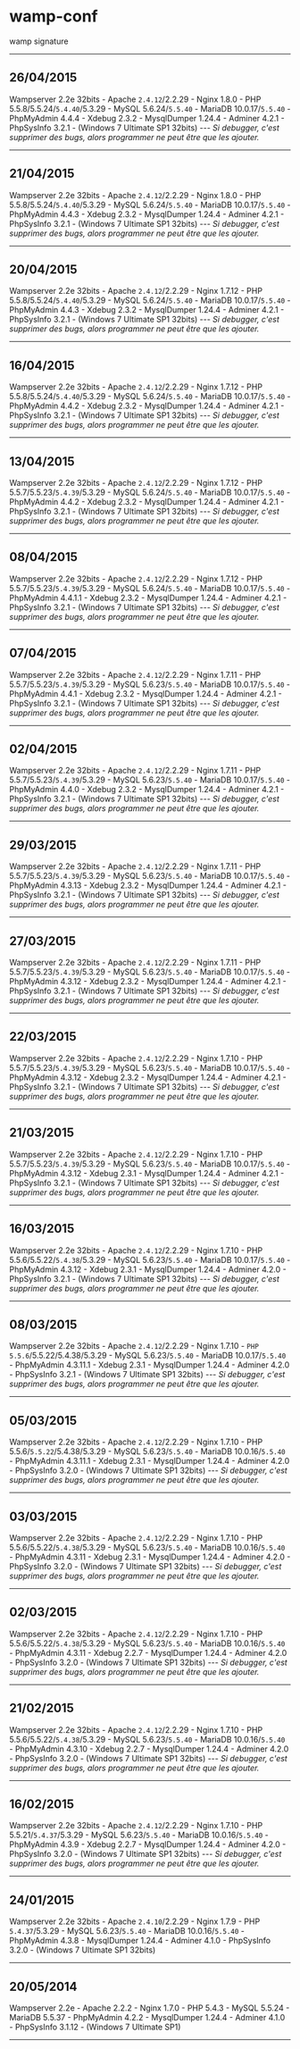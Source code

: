 # wamp-conf
wamp signature

- - -

## 26/04/2015

Wampserver 2.2e 32bits - Apache `2.4.12`/2.2.29 - Nginx 1.8.0 - PHP 5.5.8/5.5.24/`5.4.40`/5.3.29 - MySQL 5.6.24/`5.5.40` - MariaDB 10.0.17/`5.5.40` - PhpMyAdmin 4.4.4 - Xdebug 2.3.2 - MysqlDumper 1.24.4 - Adminer 4.2.1 - PhpSysInfo 3.2.1 - (Windows 7 Ultimate SP1 32bits) --- _Si debugger, c'est supprimer des bugs, alors programmer ne peut être que les ajouter._

- - -

## 21/04/2015

Wampserver 2.2e 32bits - Apache `2.4.12`/2.2.29 - Nginx 1.8.0 - PHP 5.5.8/5.5.24/`5.4.40`/5.3.29 - MySQL 5.6.24/`5.5.40` - MariaDB 10.0.17/`5.5.40` - PhpMyAdmin 4.4.3 - Xdebug 2.3.2 - MysqlDumper 1.24.4 - Adminer 4.2.1 - PhpSysInfo 3.2.1 - (Windows 7 Ultimate SP1 32bits) --- _Si debugger, c'est supprimer des bugs, alors programmer ne peut être que les ajouter._

- - -

## 20/04/2015

Wampserver 2.2e 32bits - Apache `2.4.12`/2.2.29 - Nginx 1.7.12 - PHP 5.5.8/5.5.24/`5.4.40`/5.3.29 - MySQL 5.6.24/`5.5.40` - MariaDB 10.0.17/`5.5.40` - PhpMyAdmin 4.4.3 - Xdebug 2.3.2 - MysqlDumper 1.24.4 - Adminer 4.2.1 - PhpSysInfo 3.2.1 - (Windows 7 Ultimate SP1 32bits) --- _Si debugger, c'est supprimer des bugs, alors programmer ne peut être que les ajouter._

- - -

## 16/04/2015

Wampserver 2.2e 32bits - Apache `2.4.12`/2.2.29 - Nginx 1.7.12 - PHP 5.5.8/5.5.24/`5.4.40`/5.3.29 - MySQL 5.6.24/`5.5.40` - MariaDB 10.0.17/`5.5.40` - PhpMyAdmin 4.4.2 - Xdebug 2.3.2 - MysqlDumper 1.24.4 - Adminer 4.2.1 - PhpSysInfo 3.2.1 - (Windows 7 Ultimate SP1 32bits) --- _Si debugger, c'est supprimer des bugs, alors programmer ne peut être que les ajouter._

- - -

## 13/04/2015

Wampserver 2.2e 32bits - Apache `2.4.12`/2.2.29 - Nginx 1.7.12 - PHP 5.5.7/5.5.23/`5.4.39`/5.3.29 - MySQL 5.6.24/`5.5.40` - MariaDB 10.0.17/`5.5.40` - PhpMyAdmin 4.4.2 - Xdebug 2.3.2 - MysqlDumper 1.24.4 - Adminer 4.2.1 - PhpSysInfo 3.2.1 - (Windows 7 Ultimate SP1 32bits) --- _Si debugger, c'est supprimer des bugs, alors programmer ne peut être que les ajouter._

- - -

## 08/04/2015

Wampserver 2.2e 32bits - Apache `2.4.12`/2.2.29 - Nginx 1.7.12 - PHP 5.5.7/5.5.23/`5.4.39`/5.3.29 - MySQL 5.6.24/`5.5.40` - MariaDB 10.0.17/`5.5.40` - PhpMyAdmin 4.4.1.1 - Xdebug 2.3.2 - MysqlDumper 1.24.4 - Adminer 4.2.1 - PhpSysInfo 3.2.1 - (Windows 7 Ultimate SP1 32bits) --- _Si debugger, c'est supprimer des bugs, alors programmer ne peut être que les ajouter._

- - -

## 07/04/2015

Wampserver 2.2e 32bits - Apache `2.4.12`/2.2.29 - Nginx 1.7.11 - PHP 5.5.7/5.5.23/`5.4.39`/5.3.29 - MySQL 5.6.23/`5.5.40` - MariaDB 10.0.17/`5.5.40` - PhpMyAdmin 4.4.1 - Xdebug 2.3.2 - MysqlDumper 1.24.4 - Adminer 4.2.1 - PhpSysInfo 3.2.1 - (Windows 7 Ultimate SP1 32bits) --- _Si debugger, c'est supprimer des bugs, alors programmer ne peut être que les ajouter._

- - -

## 02/04/2015

Wampserver 2.2e 32bits - Apache `2.4.12`/2.2.29 - Nginx 1.7.11 - PHP 5.5.7/5.5.23/`5.4.39`/5.3.29 - MySQL 5.6.23/`5.5.40` - MariaDB 10.0.17/`5.5.40` - PhpMyAdmin 4.4.0 - Xdebug 2.3.2 - MysqlDumper 1.24.4 - Adminer 4.2.1 - PhpSysInfo 3.2.1 - (Windows 7 Ultimate SP1 32bits) --- _Si debugger, c'est supprimer des bugs, alors programmer ne peut être que les ajouter._

- - -

## 29/03/2015

Wampserver 2.2e 32bits - Apache `2.4.12`/2.2.29 - Nginx 1.7.11 - PHP 5.5.7/5.5.23/`5.4.39`/5.3.29 - MySQL 5.6.23/`5.5.40` - MariaDB 10.0.17/`5.5.40` - PhpMyAdmin 4.3.13 - Xdebug 2.3.2 - MysqlDumper 1.24.4 - Adminer 4.2.1 - PhpSysInfo 3.2.1 - (Windows 7 Ultimate SP1 32bits) --- _Si debugger, c'est supprimer des bugs, alors programmer ne peut être que les ajouter._

- - -

## 27/03/2015

Wampserver 2.2e 32bits - Apache `2.4.12`/2.2.29 - Nginx 1.7.11 - PHP 5.5.7/5.5.23/`5.4.39`/5.3.29 - MySQL 5.6.23/`5.5.40` - MariaDB 10.0.17/`5.5.40` - PhpMyAdmin 4.3.12 - Xdebug 2.3.2 - MysqlDumper 1.24.4 - Adminer 4.2.1 - PhpSysInfo 3.2.1 - (Windows 7 Ultimate SP1 32bits) --- _Si debugger, c'est supprimer des bugs, alors programmer ne peut être que les ajouter._

- - -

## 22/03/2015

Wampserver 2.2e 32bits - Apache `2.4.12`/2.2.29 - Nginx 1.7.10 - PHP 5.5.7/5.5.23/`5.4.39`/5.3.29 - MySQL 5.6.23/`5.5.40` - MariaDB 10.0.17/`5.5.40` - PhpMyAdmin 4.3.12 - Xdebug 2.3.2 - MysqlDumper 1.24.4 - Adminer 4.2.1 - PhpSysInfo 3.2.1 - (Windows 7 Ultimate SP1 32bits) --- _Si debugger, c'est supprimer des bugs, alors programmer ne peut être que les ajouter._

- - -

## 21/03/2015

Wampserver 2.2e 32bits - Apache `2.4.12`/2.2.29 - Nginx 1.7.10 - PHP 5.5.7/5.5.23/`5.4.39`/5.3.29 - MySQL 5.6.23/`5.5.40` - MariaDB 10.0.17/`5.5.40` - PhpMyAdmin 4.3.12 - Xdebug 2.3.1 - MysqlDumper 1.24.4 - Adminer 4.2.1 - PhpSysInfo 3.2.1 - (Windows 7 Ultimate SP1 32bits) --- _Si debugger, c'est supprimer des bugs, alors programmer ne peut être que les ajouter._

- - -

## 16/03/2015

Wampserver 2.2e 32bits - Apache `2.4.12`/2.2.29 - Nginx 1.7.10 - PHP 5.5.6/5.5.22/`5.4.38`/5.3.29 - MySQL 5.6.23/`5.5.40` - MariaDB 10.0.17/`5.5.40` - PhpMyAdmin 4.3.12 - Xdebug 2.3.1 - MysqlDumper 1.24.4 - Adminer 4.2.0 - PhpSysInfo 3.2.1 - (Windows 7 Ultimate SP1 32bits) --- _Si debugger, c'est supprimer des bugs, alors programmer ne peut être que les ajouter._

- - -

## 08/03/2015

Wampserver 2.2e 32bits - Apache `2.4.12`/2.2.29 - Nginx 1.7.10 - `PHP 5.5.6`/5.5.22/5.4.38/5.3.29 - MySQL 5.6.23/`5.5.40` - MariaDB 10.0.17/`5.5.40` - PhpMyAdmin 4.3.11.1 - Xdebug 2.3.1 - MysqlDumper 1.24.4 - Adminer 4.2.0 - PhpSysInfo 3.2.1 - (Windows 7 Ultimate SP1 32bits) --- _Si debugger, c'est supprimer des bugs, alors programmer ne peut être que les ajouter._

- - -

## 05/03/2015

Wampserver 2.2e 32bits - Apache `2.4.12`/2.2.29 - Nginx 1.7.10 - PHP 5.5.6/`5.5.22`/5.4.38/5.3.29 - MySQL 5.6.23/`5.5.40` - MariaDB 10.0.16/`5.5.40` - PhpMyAdmin 4.3.11.1 - Xdebug 2.3.1 - MysqlDumper 1.24.4 - Adminer 4.2.0 - PhpSysInfo 3.2.0 - (Windows 7 Ultimate SP1 32bits) --- _Si debugger, c'est supprimer des bugs, alors programmer ne peut être que les ajouter._

- - -

## 03/03/2015

Wampserver 2.2e 32bits - Apache `2.4.12`/2.2.29 - Nginx 1.7.10 - PHP 5.5.6/5.5.22/`5.4.38`/5.3.29 - MySQL 5.6.23/`5.5.40` - MariaDB 10.0.16/`5.5.40` - PhpMyAdmin 4.3.11 - Xdebug 2.3.1 - MysqlDumper 1.24.4 - Adminer 4.2.0 - PhpSysInfo 3.2.0 - (Windows 7 Ultimate SP1 32bits) --- _Si debugger, c'est supprimer des bugs, alors programmer ne peut être que les ajouter._

- - -
 
## 02/03/2015

Wampserver 2.2e 32bits - Apache `2.4.12`/2.2.29 - Nginx 1.7.10 - PHP 5.5.6/5.5.22/`5.4.38`/5.3.29 - MySQL 5.6.23/`5.5.40` - MariaDB 10.0.16/`5.5.40` - PhpMyAdmin 4.3.11 - Xdebug 2.2.7 - MysqlDumper 1.24.4 - Adminer 4.2.0 - PhpSysInfo 3.2.0 - (Windows 7 Ultimate SP1 32bits) --- _Si debugger, c'est supprimer des bugs, alors programmer ne peut être que les ajouter._

- - -

## 21/02/2015

Wampserver 2.2e 32bits - Apache `2.4.12`/2.2.29 - Nginx 1.7.10 - PHP 5.5.6/5.5.22/`5.4.38`/5.3.29 - MySQL 5.6.23/`5.5.40` - MariaDB 10.0.16/`5.5.40` - PhpMyAdmin 4.3.10 - Xdebug 2.2.7 - MysqlDumper 1.24.4 - Adminer 4.2.0 - PhpSysInfo 3.2.0 - (Windows 7 Ultimate SP1 32bits) --- _Si debugger, c'est supprimer des bugs, alors programmer ne peut être que les ajouter._

- - -

## 16/02/2015

Wampserver 2.2e 32bits - Apache `2.4.12`/2.2.29 - Nginx 1.7.10 - PHP 5.5.21/`5.4.37`/5.3.29 - MySQL 5.6.23/`5.5.40` - MariaDB 10.0.16/`5.5.40` - PhpMyAdmin 4.3.9 - Xdebug 2.2.7 - MysqlDumper 1.24.4 - Adminer 4.2.0 - PhpSysInfo 3.2.0 - (Windows 7 Ultimate SP1 32bits) --- _Si debugger, c'est supprimer des bugs, alors programmer ne peut être que les ajouter._

- - -

## 24/01/2015

Wampserver 2.2e 32bits - Apache `2.4.10`/2.2.29 - Nginx 1.7.9 - PHP `5.4.37`/5.3.29 - MySQL 5.6.23/`5.5.40` - MariaDB 10.0.16/`5.5.40` - PhpMyAdmin 4.3.8 - MysqlDumper 1.24.4 - Adminer 4.1.0 - PhpSysInfo 3.2.0 - (Windows 7 Ultimate SP1 32bits)

- - -

## 20/05/2014

Wampserver 2.2e - Apache 2.2.2 - Nginx 1.7.0 - PHP 5.4.3 - MySQL 5.5.24 - MariaDB 5.5.37 - PhpMyAdmin 4.2.2 - MysqlDumper 1.24.4 - Adminer 4.1.0 - PhpSysInfo 3.1.12 - (Windows 7 Ultimate SP1)

- - -
